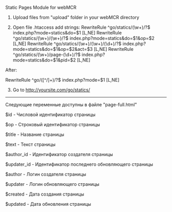 Static Pages Module for webMCR

1. Upload files from "upload" folder in your webMCR directory

2. Open file .htaccess add strings:
RewriteRule ^go/statics/(\w+)/?$ index.php?mode=statics&do=$1 [L,NE]
RewriteRule ^go/statics/(\w+)/(\w+)/?$ index.php?mode=statics&do=$1&op=$2 [L,NE]
RewriteRule ^go/statics/(\w+)/(\w+)/(\d+)/?$ index.php?mode=statics&do=$1&op=$2&act=$3 [L,NE]
RewriteRule ^go/statics/(\w+)/page-(\d+)/?$ index.php?mode=statics&do=$1&pid=$2 [L,NE]

After:

RewriteRule ^go/([^/]+)/?$ index.php?mode=$1 [L,NE]

3. Go to http://yoursite.com/go/statics/

-------------------------------------------------------------

Следующие переменные доступны в файле "page-full.html"

$id - Числовой идентификатор страницы

$op - Строковый идентификатор страницы

$title - Название страницы

$text - Текст страницы

$author_id - Идентификатор создателя страницы

$updater_id - Идентификатор последнего обновляющего страницы

$author - Логин создателя страницы

$updater - Логин обновляющего страницы

$created - Дата создания страницы

$updated - Дата обновления страницы
